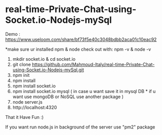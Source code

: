# real-time-Private-Chat-using-Socket.io-Nodejs-mySql 
      
Demo : https://www.useloom.com/share/bf73f5e40c3048bdbb2aca01c10eac92 

*make sure ur installed npm & node 
check out with: npm -v  & node -v  
 
1. mkdir socket.io & cd socket.io 
2. git clone https://github.com/Mahmoud-Italy/real-time-Private-Chat-using-Socket.io-Nodejs-mySql.git
3. npm init   
4. npm install       
5. npm install socket.io  
6. npm install socket.io mysql  ( in case u want save it in mysql DB * if u want use mongoDB or NoSQL use another package )   
7. node server.js 
8. http://localhost:4320  
 
That it Have Fun :) 
 
If you want run node.js in background of the server use "pm2" package   
 
